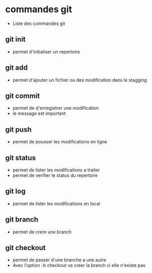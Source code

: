 # commandes git
- Liste des commandes git

## git init
- permet d'initialiser un repertoire

## git add
- permet d'ajouter un fichier ou des modification dans le stagging

## git commit
- permet de d'enregistrer une modification
- le message est important

## git push
- permet de pousser les modifications en ligne

## git status
- permet de lister les modifications a traiter
- permet de verifier le status du repertoire

## git log 
- permet de lister les modifications en local

## git branch
- permet de crere une branch

## git checkout
- permet de passer d'une branche a une autre
- Avec l'option -b checkout va creer la branch ci elle n'existe pas
